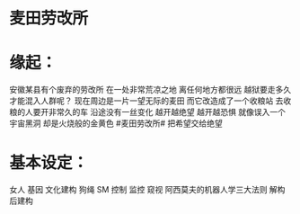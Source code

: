 # 麦田劳改所

# 缘起：

安徽某县有个废弃的劳改所 在一处非常荒凉之地 离任何地方都很远 越狱要走多久才能混入人群呢？ 现在周边是一片一望无际的麦田 而它改造成了一个收粮站 去收粮的人要开非常久的车 沿途没有一丝变化 越开越绝望 越开越恐惧 就像误入一个宇宙黑洞 却是火烧般的金黄色 #麦田劳改所# 把希望交给绝望
# 基本设定：
女人 基因 文化建构 狗绳 SM 控制 监控 窥视 阿西莫夫的机器人学三大法则 解构 后建构